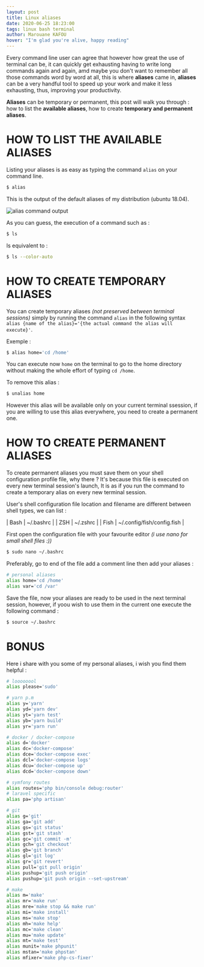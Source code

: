 ```yaml
---
layout: post
title: Linux aliases
date: 2020-06-25 18:23:00
tags: linux bash terminal
author: Marouane KAFOU
hover: "I'm glad you're alive, happy reading"
---
```


Every command line user can agree that however how great the use of terminal can be, it can quickly get exhausting having to write long commands again and again, amd maybe you don't want to remember all those commands word by word at all, this is where **aliases** came in, **aliases** can be a very handful tool to speed up your work and make it less exhausting, thus, improving your productivity.

**Aliases** can be temporary or permanent, this post will walk you through : how to list the **available aliases**, how to create **temporary and permanent aliases**.


# HOW TO LIST THE AVAILABLE ALIASES

Listing your aliases is as easy as typing the command `alias` on your command line.
```bash
$ alias
```

This is the output of the default aliases of my distribution (ubuntu 18.04).

![alias command output](../../../../../assets/images/posts/some-useful-aliases-1.png)

As you can guess, the execution of a command such as :

```bash
$ ls
```

Is equivalent to :

```bash
$ ls --color-auto
```


# HOW TO CREATE TEMPORARY ALIASES

You can create temporary aliases _(not preserved between terminal sessions)_ simply by running the command `alias` in the following syntax `alias {name of the alias}='{the actual command the alias will execute}'`.

Exemple :

```bash
$ alias home='cd /home'
```

You can execute now `home` on the terminal to go to the home directory without making the whole effort of typing `cd /home`.

To remove this alias :

```bash
$ unalias home
```

However this alias will be available only on your current terminal ssession, if you are willing to use this alias everywhere, you need to create a permanent one.


# HOW TO CREATE PERMANENT ALIASES

To create permanent aliases you must save them on your shell configuration profile file, why there ? It's because this file is executed on every new terminal session's launch, It is as if you run the command to create a temporary alias on every new terminal session.

User's shell configuration file location and filename are different between shell types, we can list :

| Bash | ~/.bashrc |
| ZSH | ~/.zshrc |
| Fish | ~/.config/fish/config.fish |

First open the configuration file with your favourite editor _(i use nano for small shell files :))_

```bash
$ sudo nano ~/.bashrc
```

Preferably, go to end of the file add a comment line then add your aliases :

```bash
# personal aliases
alias home='cd /home'
alias var='cd /var'
```

Save the file, now your aliases are ready to be used in the next terminal session, however, if yoou wish to use them in the current one execute the following command :

```bash
$ source ~/.bashrc
```

# BONUS

Here i share with you some of my personal aliases, i wish you find them helpful :

```bash
# loooooool
alias please='sudo'

# yarn p.m
alias y='yarn'
alias yd='yarn dev'
alias yt='yarn test'
alias yb='yarn build'
alias yr='yarn run'

# docker / docker-compose
alias d='docker'
alias dc='docker-compose'
alias dce='docker-compose exec'
alias dcl='docker-compose logs'
alias dcu='docker-compose up'
alias dcd='docker-compose down'

# symfony routes
alias routes='php bin/console debug:router'
# laravel specific
alias pa='php artisan'

# git
alias g='git'
alias ga='git add'
alias gs='git status'
alias gst='git stash'
alias gc='git commit -m'
alias gch='git checkout'
alias gb='git branch'
alias gl='git log'
alias gr='git revert'
alias pull='git pull origin'
alias pushup='git push origin'
alias pushup='git push origin --set-upstream'

# make
alias m='make'
alias mr='make run'
alias mre='make stop && make run'
alias mi='make install'
alias ms='make stop'
alias mh='make help'
alias mc='make clean'
alias mu='make update'
alias mt='make test'
alias munit='make phpunit'
alias mstan='make phpstan'
alias mfixer='make php-cs-fixer'
```